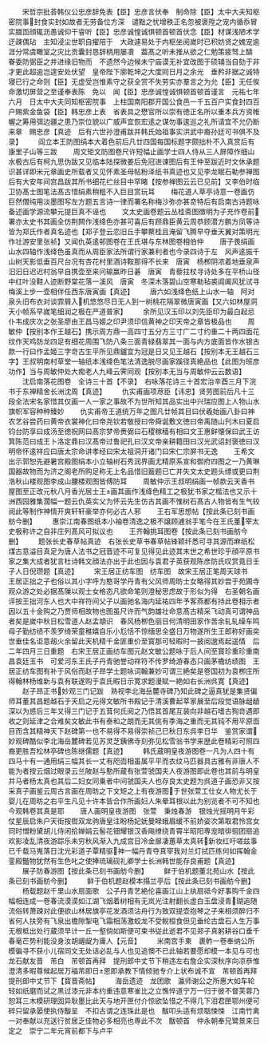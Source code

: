 <!-- { "loadSidebar": true } -->
　　宋哲宗批荅韩仪公忠彦辞免表【臣】忠彦言伏奉　制命除【臣】太中大夫知枢密院事封食实封如故者无劳备位方深　谴黜之忧增秩正名忽被褒陞之宠内循忝冒实腼靣顔辄沥愚诚仰干睿听【臣】忠彦诚惶诚惧顿首顿首伏念【臣】材谋浅陋术学迂疎偶玷　主知浸尘世职自擢陪于　大政遽易处于内枢坐阅嵗时已积妨贤之媿宠逾涯分常虞瞰室之灾比贡囊封恳辞柄用屡凟　葢髙之听未推从欲之仁勉策疲驽上醻　眷委防弼臣之并进缘旧物而　不遗然今边候未宁庙谟无补宜改图于硕辅当自劾于非才更此超逾岂遑安处伏望　皇帝陛下廓乾坤之大度囘日月之余光　垂矜非据之诚特寝已行之命则【臣】无虚受岂惟素守之获全赏不失劳实亦羣言之为允【臣】无任俟　命激切屏营之至谨奉表陈　免以　闻【臣】忠彦诚惶诚惧顿首顿首谨言　元祐七年六月　日太中大夫同知枢密院事　上柱国南阳郡开国公食邑一千五百户实食封四百户赐紫金鱼袋【臣】韩忠彦上表　省表具之懋官所以崇有徳正名所以重本兵方资帷幄之筹用弭边疆之患乃崇位貌以广威声宜恢宏逺之谋勿事逡巡之礼所请宜不允仍断来章　赐忠彦【真迹　后有六世孙澄甫跋并韩氏始祖事实洪武中裔孙廷可书俱不及录】
　　阎立本王防图绢本大着色前后凡廿四国每国标题字颇拙朴不入真赏后有康里子山等三跋
　　周文矩文防图卷尺许短幅止画学士四人侍从三人屏障作细山水极古后有柯九思伪跋又见临本陆探微姜后免冠进谏图后有王仲至跋近时文休承题识甚详即米元章画史所载者又见怀素圣母帖粉泽纸书真迹也又见李龙眠石勒参禅图后有大安年间宫昌跋其所书细花纻丝目中罕睹【按参禅图云云已见前】又李伯时临卫协髙士图笔法髙古惜绢素稍粗不入巨目赏玩耳
　　梅花道人草亭诗意一卷画仿巨然僧纯用淡墨图写左方题五言诗一律而署名称梅沙弥亦甚竒特后有启南古诗题咏备述画学源流攀元提巨真不诬也
　　文太史画卷题云丛桂斋图徴明为子充作卷前署亦太史书其画全仿荆闗作浅绛色亦甚可喜后有顾鼎臣黄云周恭顾潜方鹏方凤等诗皆为郑氏作者真名迹也【郑子登云恋旧丘手攀藂桂且淹留飞腾早夺垂天翼对策明光作壮游安里张祯】又闻仇英逺邨图卷在王氏堪与东林图卷相伯仲
　　唐子畏绢画山水四轴作浅绛色虽真而从周臣家法所谓行家兼利者也今录四诗于左　风声逺振千山树天影低垂百尺台况有杏花村里酒诗鞍那得不长来　唐寅　杨栁阴浓着地垂泉声汩汩日迟迟村翁早自携壶至来问输赢昨日碁　唐寅　青藜拄杖寻诗处多在平桥山径中红叶没鞋人迹断野棠花落一溪风　唐寅　冬深木落碧山空寒勒毡裘阊阖风犹试寻梅溪上步一壶相伴任西东唐寅画【真迹】
　　唐六如浅绛色纸上山水一轴　阿对泉头旧布衣对谈霏屑入机悠悠尽日无人到一树桃花隔翠微唐寅画【又六如林屋洞天小帧系早嵗笔细润之极在严道普家】
　　余所见汉玉印以刘先臣印为最白起忌仆韦成庆次之张圣廖由王昌马姬之印尹须印信黄神之印天帝之章皆极品也
　　周敏仲【按别本作王越石】携示周方鼎一高四寸五分方三寸广二寸约重二十两四面花纹作天鸡防龙四足有细花周围飞防八条三面青緑翡翠其一面与内方底面皆作水银古款一行曰作孟姬三字竒古生平所见鼎鑪宜为冠是日又见王越石【按别本无王越石三字】王叔明南村草堂一轴纸本浅绛色笔法清逸脱尽画家蹊径真絶品也【此图为班彦功作】当与周敏仲处大痴老人九峰云霁同观【按别本无当与周敏仲云云数语】
　　沈启南落花图卷　全诗三十首【不录】　右咏落花诗三十首宏治辛酉三月下浣书于东禅精舍长洲沈周【真迹】
　　仇实甫画项荩臣【讳忠】贤劳图前后凡十三段全法宋名家惜其仅画一人一家之事故不为世所知其品实出中兴瑞应图上人物山水旗帜军容种种臻妙
　　仇实甫帝王道统万年之图凡廿帧其目曰伏羲始画八卦曰神农艺谷尝药曰黄帝衣裳神化曰帝尧钦若敬授曰帝舜诞敷文徳曰帝禹随山刋木曰夏启钧台防享曰成汤至徳祝网曰髙宗梦帝赉弼曰石稷稼穑有相曰文王惠鲜懐保曰武王访箕陈范曰成王卜洛定鼎曰汉髙帝过鲁祀孔曰汉文帝亲耕籍田曰汉光武诏封褒徳曰汉明帝怀逺祥应曰唐太宗命讲孝经曰宋太祖洞开诸门曰宋仁宗屏书无逸
　　王希文出示郭恕先避暑宫殿图绢本小立轴树石秀润界画尤精原系宣和御府四图之一乃黄琳国器故物而为济之阁老所购足称无上名品惜旧籖题已亡并失文太史题头缥或更曰荆浩秋山楼观图李成山腰楼观图皆傅防耳
　　周敏仲示王叔明绢画一帧款云天香书屋图至正改元秋八月香光居士王画其画作浅绛色精工之极犹书家之楷法也又示十洲西园雅集濶幅一题云仇英实父为怀云先生仿古其画不惟树石髙古人物皆有生气较阅此等制作神情开爽轩轩豪举亦何必古人邪
　　王右军思想帖【按此条已刻书画舫今删】
　　惠崇江南春图纸本小袖卷清逸之极不譲顾逋翁手笔今在王氏董宰太史极称许之自非庄列髙风可拟议也
　　王齐翰挑耳图卷【按此条已刻书画舫今删】
　　题张长史春草帖真迹　右张长史草书春草帖锋颖纤悉可寻其源而麻纸松煤古意溢目真足为唐人法书之冠晋迹不可复见得见此迹其末世之希世珍乎顔平原书家之集大成者犹言杜诗韩文顔法亦出于此也因与袁君子英获观陈彦防氏叹赏竟日壬子人日倪瓒题【真迹】
　　宋王居正纺车图　纺车图　故宋王居正笔周天球书　王居正拙之子也俗以其小字呼为憨哥学丹青有父风师周昉士女略得其妙尝于苑圃寺观众游之处必据髙隟以观士女格态凡欲命笔则澄秘思虑故于形似为得　右圣朝名画评按王拙河东人也大中祥符间父子以画驰名海内延祐四年予客燕都有持此卷相示者因以五十金购之乃贾师相故物也图虽尺许而气韵雄壮命意髙古精采飞动真可谓神品者矣是嵗中秋日松雪道人赵孟頫识　春风杨栁色丽日何清明田家作苦余轧轧缲车鸣母子勤纺绩不羡罗绮荣童稚嬉自乐小尨恬不惊缅思全盛日万物遂所生王郎称好画奕世垂佳名讵意刼火余留此天机精千金匪重价至寳那可轻暇时一披阅邈焉起遥情　后二年四月三日重题　右宋王居正画纺车图元赵文敏公题咏于后人间至寳珍重珍重南昌袁廷玉书　可爱河东王氏子丹青驰誉动祥符不传罗绮游春态只画茅檐纺绩图　王居正纺车图有补于风俗而赵子昻学士题咏词翰兼妙可谓三絶矣是卷国初为袁栁庄所得翰林杨维新与袁有联遂购于袁氏暇日示寛求题漫赋一絶如右长洲呉寛【真迹】
　　赵子昻正书妙观三门记跋　熟视李北海岳麓寺碑乃知此碑之逼真犹是集贤偏师耳董其昌题越石于天启之元得文敏所书殿记于清溪曹起莘家展至后段觉语脉龃龉深以为惑后三年又得三门记于五茸何氏阅之乃悟其首尾互装向非越石嗜古狥竒遇即收之则延津之合难矣文敏此书有泰和之朗而无其佻有季海之重而无其钝不用平原靣目而含其精神天下赵碑第一也不易得不易得崇祯己巳秋日东呉李日华　鉴赏家谓妙观碑酷似李北海岳麓碑若见苏灵芝銕佛寺刻弥见松雪翁书学来歴此卷精彩可照四裔更胜吾松林亭碑也陈继儒题【真迹】
　　韩氏蔵明皇夜游图卷一凡为人四十有四马十有一通用绢三幅其长一丈有咫靣相虽属平平而衣纹马匹器具古雅有非唐人不能为者按云烟过眼录云兰陂赵与懃所蔵有张萱虢国夫人夜游图即此卷也其前与明皇并马者杨太真也其后二妇女同乗者中间虢国夫人也存良太史题为呉道子画恐非又按采真子画鉴云周古言画在周昉之下文矩之上有夜游图于世张萱工仕女人物尤长于婴儿在周昉之右平生凡见十许本皆合作所画妇人朱晕耳根以此为别览者不可不知也今观韩卷其真是耶
　　唐人画明皇夜游图　张萱　秉烛春游　银烛光摇明月午彩仗星辰启朱户天街按辔双龙驹唐皇注盼杨妃妩曼睩蛾眉缓不前娇姿次第取君怜宫女同时憎粉黛胡儿侍闲拾婵娟云髻花钿耀银汉香飚缭绕青霄半昭阳専宠暗徘徊团扇追欢影凌乱清夜游踪乐未穷秋风渐入九成宫日冷金扉凄蕙草太真转新妆红吁嗟兹事已千载马嵬落日沈光彩道子覃精驱神一幅丹青夺真宰我对兰灯拭匹练何如挥翰金銮殿豓物犹然有生色叱之使捧琉璃砚礼卿学士长洲韩世能存良甫题【真迹】
　　展子防春游图【按此条已刻书画舫今删】
　　鲜于伯机题董北苑山水【按此条已刻书画舫今删】
　　鲜于伯机题赵模本搨兰亭后【按此条已刻书画舫今删】
　　杨载题赵千里山水扇面歌　公子丹青艺絶伦喜画江山上纨扇祗今好事购千金四幅相连成一卷春流漠漠如江湖飞烟着树相有无岚光注射翻长虚白玉盘浸青瑚追随流俗转萧疎对此便欲山林居旗亭花发酒须沽舟行为致双提壶抱琴之子来相须醉归不省何人扶旁有飞泉出檐隙掣电飞霜相荡激蛟龙不受鲵桓食但见垂纶古盘石人生万事无根柢出处行蔵须早计一丘一壑倘如斯便可束书従此逝君不见郑子真躬耕谷口垂千春毫芒势利能没身汝胡龌龊为庸人【元音】
　　米南宫手柬　裹鲊一卷奉纳公所模徧寻不获小儿宿同文无处诘必乱与人也见追懊不已此轴若要愿却模一本见与可也龙石献友晋　芾白　芾顿首再拜　提刑郎中丈节下稍违左右詹企实深秋序向凉恭惟澄清多暇尊候起居万福芾即日恩即承教下情倾驰专介上状布诚不宣　芾顿首再拜　提刑郎中丈节下【寳晋斋帖】
　　海岳遗迹　龙团歌　瀛师谢公之所惠大如车轮轻如纸磨而试之黑过漆元非本约重违意寒雀比之立憔悴道宁万一归于彼不督芙蓉乃恕耳三木模研理固异耿墨比此天与地开匣付介惊欲坠惜之不得几下泪君匣鄂州便可碎只留承晏使执侍黻呈　不扣古谓之连珠此是也　黻叩头适有烦聒悚悚　江南竹禽一对奉献以充送行贫居乏佳物必多相亮也専此不次　黻顿首　仲永朝奉兄鹭景来日定之　崇宁二年元宵前都下与卢平
